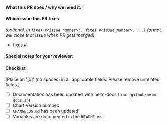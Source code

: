 #### What this PR does / why we need it:

#### Which issue this PR fixes
*(optional, in `fixes #<issue number>(, fixes #<issue_number>, ...)` format, will close that issue when PR gets merged)*
  - fixes #

#### Special notes for your reviewer:

#### Checklist
[Place an '[x]' (no spaces) in all applicable fields. Please remove unrelated fields.]
- [ ] Documentation has been updated with helm-docs (run: `.github/helm-docs.sh`)
- [ ] Chart Version bumped
- [ ] `CHANGELOG.md` has been updated
- [ ] Variables are documented in the `README.md`
